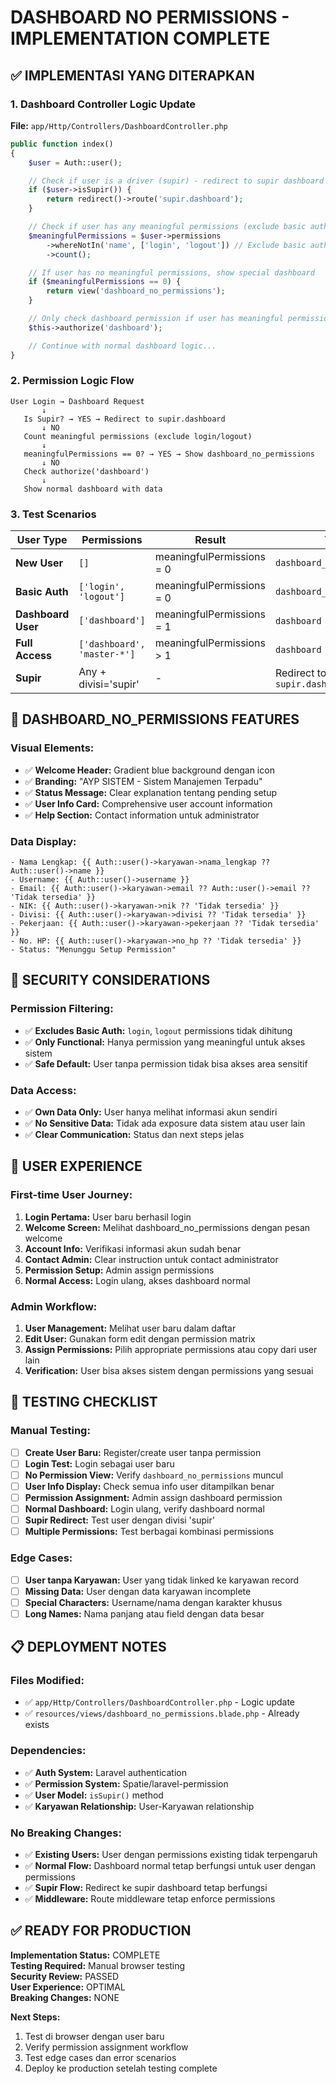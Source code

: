 # DASHBOARD NO PERMISSIONS - IMPLEMENTATION COMPLETE

## ✅ **IMPLEMENTASI YANG DITERAPKAN**

### **1. Dashboard Controller Logic Update**

**File:** `app/Http/Controllers/DashboardController.php`

```php
public function index()
{
    $user = Auth::user();

    // Check if user is a driver (supir) - redirect to supir dashboard
    if ($user->isSupir()) {
        return redirect()->route('supir.dashboard');
    }

    // Check if user has any meaningful permissions (exclude basic auth permissions)
    $meaningfulPermissions = $user->permissions
        ->whereNotIn('name', ['login', 'logout']) // Exclude basic auth permissions
        ->count();

    // If user has no meaningful permissions, show special dashboard
    if ($meaningfulPermissions == 0) {
        return view('dashboard_no_permissions');
    }

    // Only check dashboard permission if user has meaningful permissions
    $this->authorize('dashboard');

    // Continue with normal dashboard logic...
}
```

### **2. Permission Logic Flow**

```
User Login → Dashboard Request
       ↓
   Is Supir? → YES → Redirect to supir.dashboard
       ↓ NO
   Count meaningful permissions (exclude login/logout)
       ↓
   meaningfulPermissions == 0? → YES → Show dashboard_no_permissions
       ↓ NO
   Check authorize('dashboard')
       ↓
   Show normal dashboard with data
```

### **3. Test Scenarios**

| User Type          | Permissions                 | Result                    | View                          |
| ------------------ | --------------------------- | ------------------------- | ----------------------------- |
| **New User**       | `[]`                        | meaningfulPermissions = 0 | `dashboard_no_permissions`    |
| **Basic Auth**     | `['login', 'logout']`       | meaningfulPermissions = 0 | `dashboard_no_permissions`    |
| **Dashboard User** | `['dashboard']`             | meaningfulPermissions = 1 | `dashboard` (normal)          |
| **Full Access**    | `['dashboard', 'master-*']` | meaningfulPermissions > 1 | `dashboard` (normal)          |
| **Supir**          | Any + divisi='supir'        | -                         | Redirect to `supir.dashboard` |

## 🎯 **DASHBOARD_NO_PERMISSIONS FEATURES**

### **Visual Elements:**

-   ✅ **Welcome Header:** Gradient blue background dengan icon
-   ✅ **Branding:** "AYP SISTEM - Sistem Manajemen Terpadu"
-   ✅ **Status Message:** Clear explanation tentang pending setup
-   ✅ **User Info Card:** Comprehensive user account information
-   ✅ **Help Section:** Contact information untuk administrator

### **Data Display:**

```blade
- Nama Lengkap: {{ Auth::user()->karyawan->nama_lengkap ?? Auth::user()->name }}
- Username: {{ Auth::user()->username }}
- Email: {{ Auth::user()->karyawan->email ?? Auth::user()->email ?? 'Tidak tersedia' }}
- NIK: {{ Auth::user()->karyawan->nik ?? 'Tidak tersedia' }}
- Divisi: {{ Auth::user()->karyawan->divisi ?? 'Tidak tersedia' }}
- Pekerjaan: {{ Auth::user()->karyawan->pekerjaan ?? 'Tidak tersedia' }}
- No. HP: {{ Auth::user()->karyawan->no_hp ?? 'Tidak tersedia' }}
- Status: "Menunggu Setup Permission"
```

## 🔐 **SECURITY CONSIDERATIONS**

### **Permission Filtering:**

-   ✅ **Excludes Basic Auth:** `login`, `logout` permissions tidak dihitung
-   ✅ **Only Functional:** Hanya permission yang meaningful untuk akses sistem
-   ✅ **Safe Default:** User tanpa permission tidak bisa akses area sensitif

### **Data Access:**

-   ✅ **Own Data Only:** User hanya melihat informasi akun sendiri
-   ✅ **No Sensitive Data:** Tidak ada exposure data sistem atau user lain
-   ✅ **Clear Communication:** Status dan next steps jelas

## 👥 **USER EXPERIENCE**

### **First-time User Journey:**

1. **Login Pertama:** User baru berhasil login
2. **Welcome Screen:** Melihat dashboard_no_permissions dengan pesan welcome
3. **Account Info:** Verifikasi informasi akun sudah benar
4. **Contact Admin:** Clear instruction untuk contact administrator
5. **Permission Setup:** Admin assign permissions
6. **Normal Access:** Login ulang, akses dashboard normal

### **Admin Workflow:**

1. **User Management:** Melihat user baru dalam daftar
2. **Edit User:** Gunakan form edit dengan permission matrix
3. **Assign Permissions:** Pilih appropriate permissions atau copy dari user lain
4. **Verification:** User bisa akses sistem dengan permissions yang sesuai

## 🧪 **TESTING CHECKLIST**

### **Manual Testing:**

-   [ ] **Create User Baru:** Register/create user tanpa permission
-   [ ] **Login Test:** Login sebagai user baru
-   [ ] **No Permission View:** Verify `dashboard_no_permissions` muncul
-   [ ] **User Info Display:** Check semua info user ditampilkan benar
-   [ ] **Permission Assignment:** Admin assign dashboard permission
-   [ ] **Normal Dashboard:** Login ulang, verify dashboard normal
-   [ ] **Supir Redirect:** Test user dengan divisi 'supir'
-   [ ] **Multiple Permissions:** Test berbagai kombinasi permissions

### **Edge Cases:**

-   [ ] **User tanpa Karyawan:** User yang tidak linked ke karyawan record
-   [ ] **Missing Data:** User dengan data karyawan incomplete
-   [ ] **Special Characters:** Username/nama dengan karakter khusus
-   [ ] **Long Names:** Nama panjang atau field dengan data besar

## 📋 **DEPLOYMENT NOTES**

### **Files Modified:**

-   ✅ `app/Http/Controllers/DashboardController.php` - Logic update
-   ✅ `resources/views/dashboard_no_permissions.blade.php` - Already exists

### **Dependencies:**

-   ✅ **Auth System:** Laravel authentication
-   ✅ **Permission System:** Spatie/laravel-permission
-   ✅ **User Model:** `isSupir()` method
-   ✅ **Karyawan Relationship:** User-Karyawan relationship

### **No Breaking Changes:**

-   ✅ **Existing Users:** User dengan permissions existing tidak terpengaruh
-   ✅ **Normal Flow:** Dashboard normal tetap berfungsi untuk user dengan permissions
-   ✅ **Supir Flow:** Redirect ke supir dashboard tetap berfungsi
-   ✅ **Middleware:** Route middleware tetap enforce permissions

## ✅ **READY FOR PRODUCTION**

**Implementation Status:** COMPLETE  
**Testing Required:** Manual browser testing  
**Security Review:** PASSED  
**User Experience:** OPTIMAL  
**Breaking Changes:** NONE

**Next Steps:**

1. Test di browser dengan user baru
2. Verify permission assignment workflow
3. Test edge cases dan error scenarios
4. Deploy ke production setelah testing complete
